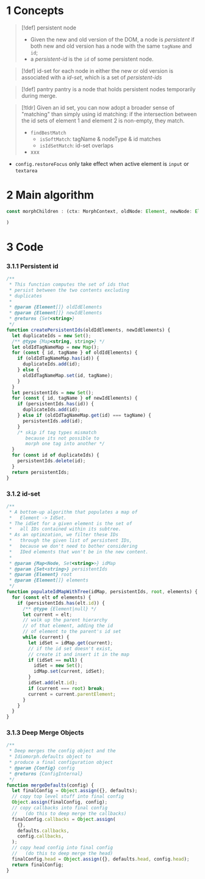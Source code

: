 

# 1 Concepts

>[!def] persistent node
> - Given the new and old version of the DOM, a node is _persistent_ if both new and old version has a node with the same `tagName` and `id`;
> - a _persistent-id_ is the `id` of some persistent node.

>[!def] id-set
> for each node in either the new or old version is associated with a _id-set_, which is a set of _persistent-ids_

>[!def] pantry
> pantry is a node that holds persistent nodes temporarily during merge.

>[!tldr]
>Given an id set, you can now adopt a broader sense of "matching" than simply using id matching: if the intersection between the id sets of element 1 and element 2 is non-empty, they match.
> - `findBestMatch`
>     - `isSoftMatch`: tagName & nodeType & id matches
>     - `isIdSetMatch`: id-set overlaps
> - xxx

- `config.restoreFocus` only take effect when active element is `input` or `textarea`

# 2 Main algorithm

```ts
const morphChildren : (ctx: MorphContext, oldNode: Element, newNode: Element) => Node[] = (

)
```


# 3 Code 

### 3.1.1 Persistent id

```js
/**
 * This function computes the set of ids that 
 * persist between the two contents excluding 
 * duplicates
 *
 * @param {Element[]} oldIdElements
 * @param {Element[]} newIdElements
 * @returns {Set<string>}
 */
function createPersistentIds(oldIdElements, newIdElements) {
  let duplicateIds = new Set();
  /** @type {Map<string, string>} */
  let oldIdTagNameMap = new Map();
  for (const { id, tagName } of oldIdElements) {
    if (oldIdTagNameMap.has(id)) {
      duplicateIds.add(id);
    } else {
      oldIdTagNameMap.set(id, tagName);
    }
  }
  let persistentIds = new Set();
  for (const { id, tagName } of newIdElements) {
    if (persistentIds.has(id)) {
      duplicateIds.add(id);
    } else if (oldIdTagNameMap.get(id) === tagName) {
      persistentIds.add(id);
    }
    /* skip if tag types mismatch 
       because its not possible to 
       morph one tag into another */
  }
  for (const id of duplicateIds) {
    persistentIds.delete(id);
  }
  return persistentIds;
}
```

### 3.1.2 id-set

```js
/**
 * A bottom-up algorithm that populates a map of
 *   Element -> IdSet.
 * The idSet for a given element is the set of 
 *   all IDs contained within its subtree.
 * As an optimzation, we filter these IDs 
 *   through the given list of persistent IDs,
 *   because we don't need to bother considering 
 *   IDed elements that won't be in the new content.
 *
 * @param {Map<Node, Set<string>>} idMap
 * @param {Set<string>} persistentIds
 * @param {Element} root
 * @param {Element[]} elements
 */
function populateIdMapWithTree(idMap, persistentIds, root, elements) {
  for (const elt of elements) {
    if (persistentIds.has(elt.id)) {
      /** @type {Element|null} */
      let current = elt;
      // walk up the parent hierarchy 
      // of that element, adding the id
      // of element to the parent's id set
      while (current) {
        let idSet = idMap.get(current);
        // if the id set doesn't exist, 
        // create it and insert it in the map
        if (idSet == null) {
          idSet = new Set();
          idMap.set(current, idSet);
        }
        idSet.add(elt.id);
        if (current === root) break;
        current = current.parentElement;
      }
    }
  }
}
```


### 3.1.3 Deep Merge Objects
```js
/**
 * Deep merges the config object and the
 * Idiomorph.defaults object to
 * produce a final configuration object
 * @param {Config} config
 * @returns {ConfigInternal}
 */
function mergeDefaults(config) {
  let finalConfig = Object.assign({}, defaults);
  // copy top level stuff into final config
  Object.assign(finalConfig, config);
  // copy callbacks into final config 
  //   (do this to deep merge the callbacks)
  finalConfig.callbacks = Object.assign(
    {},
    defaults.callbacks,
    config.callbacks,
  );
  // copy head config into final config  
  //   (do this to deep merge the head)
  finalConfig.head = Object.assign({}, defaults.head, config.head);
  return finalConfig;
}
```